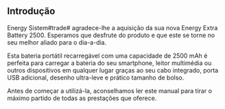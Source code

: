 ## Introdução

Energy Sistem#trade# agradece-lhe a aquisição da sua nova Energy Extra Battery 2500. Esperamos que desfrute do produto e que este se torne no seu melhor aliado para o dia-a-dia. 

Esta bateria portátil recarregável com uma capacidade de 2500 mAh é perfeita para carregar a bateria do seu smartphone, leitor multimédia ou outros dispositivos em qualquer lugar graças ao seu cabo integrado, porta USB adicional, desenho ultra-leve e prático tamanho de bolso. 

Antes de começar a utilizá-la, aconselhamos ler este manual para tirar o máximo partido de todas as prestações que oferece.

